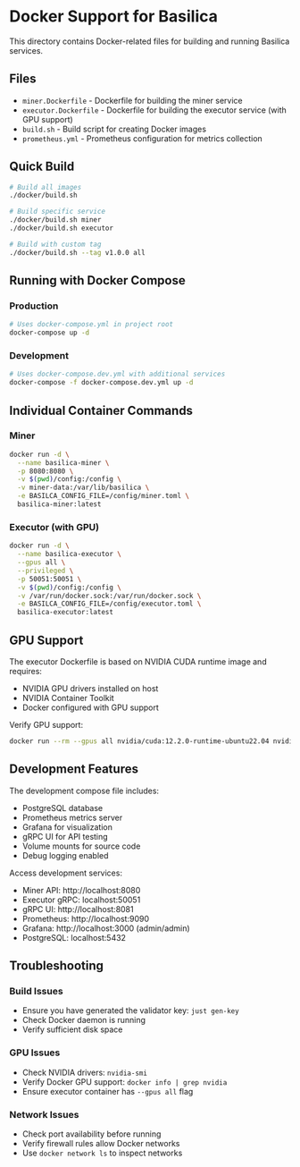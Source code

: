 # Docker Support for Basilica

This directory contains Docker-related files for building and running Basilica services.

## Files

- `miner.Dockerfile` - Dockerfile for building the miner service
- `executor.Dockerfile` - Dockerfile for building the executor service (with GPU support)
- `build.sh` - Build script for creating Docker images
- `prometheus.yml` - Prometheus configuration for metrics collection

## Quick Build

```bash
# Build all images
./docker/build.sh

# Build specific service
./docker/build.sh miner
./docker/build.sh executor

# Build with custom tag
./docker/build.sh --tag v1.0.0 all
```

## Running with Docker Compose

### Production
```bash
# Uses docker-compose.yml in project root
docker-compose up -d
```

### Development
```bash
# Uses docker-compose.dev.yml with additional services
docker-compose -f docker-compose.dev.yml up -d
```

## Individual Container Commands

### Miner
```bash
docker run -d \
  --name basilica-miner \
  -p 8080:8080 \
  -v $(pwd)/config:/config \
  -v miner-data:/var/lib/basilica \
  -e BASILCA_CONFIG_FILE=/config/miner.toml \
  basilica-miner:latest
```

### Executor (with GPU)
```bash
docker run -d \
  --name basilica-executor \
  --gpus all \
  --privileged \
  -p 50051:50051 \
  -v $(pwd)/config:/config \
  -v /var/run/docker.sock:/var/run/docker.sock \
  -e BASILCA_CONFIG_FILE=/config/executor.toml \
  basilica-executor:latest
```

## GPU Support

The executor Dockerfile is based on NVIDIA CUDA runtime image and requires:
- NVIDIA GPU drivers installed on host
- NVIDIA Container Toolkit
- Docker configured with GPU support

Verify GPU support:
```bash
docker run --rm --gpus all nvidia/cuda:12.2.0-runtime-ubuntu22.04 nvidia-smi
```

## Development Features

The development compose file includes:
- PostgreSQL database
- Prometheus metrics server
- Grafana for visualization
- gRPC UI for API testing
- Volume mounts for source code
- Debug logging enabled

Access development services:
- Miner API: http://localhost:8080
- Executor gRPC: localhost:50051
- gRPC UI: http://localhost:8081
- Prometheus: http://localhost:9090
- Grafana: http://localhost:3000 (admin/admin)
- PostgreSQL: localhost:5432

## Troubleshooting

### Build Issues
- Ensure you have generated the validator key: `just gen-key`
- Check Docker daemon is running
- Verify sufficient disk space

### GPU Issues
- Check NVIDIA drivers: `nvidia-smi`
- Verify Docker GPU support: `docker info | grep nvidia`
- Ensure executor container has `--gpus all` flag

### Network Issues
- Check port availability before running
- Verify firewall rules allow Docker networks
- Use `docker network ls` to inspect networks